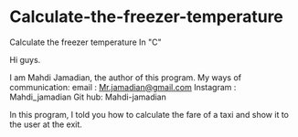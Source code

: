 # Calculate-the-freezer-temperature
Calculate the freezer temperature In "C"

 Hi guys.

I am Mahdi Jamadian, the author of this program.
My ways of communication:
email : Mr.jamadian@gmail.com
Instagram : Mahdi_jamadian
Git hub: Mahdi-jamadian


In this program, I told you how to calculate the fare of a taxi and show it to the user at the exit.
